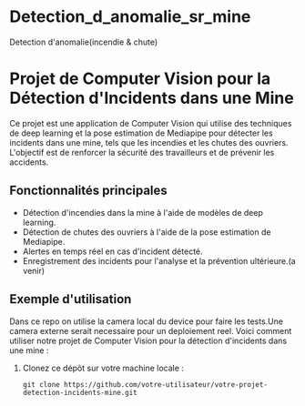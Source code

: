 # Detection_d_anomalie_sr_mine
Detection d'anomalie(incendie &amp; chute)
# Projet de Computer Vision pour la Détection d'Incidents dans une Mine

Ce projet est une application de Computer Vision qui utilise des techniques de deep learning et la pose estimation de Mediapipe pour détecter les incidents dans une mine, tels que les incendies et les chutes des ouvriers. L'objectif est de renforcer la sécurité des travailleurs et de prévenir les accidents.

## Fonctionnalités principales

- Détection d'incendies dans la mine à l'aide de modèles de deep learning.
- Détection de chutes des ouvriers à l'aide de la pose estimation de Mediapipe.
- Alertes en temps réel en cas d'incident détecté.
- Enregistrement des incidents pour l'analyse et la prévention ultérieure.(a venir)

## Exemple d'utilisation
Dans ce repo on utilise la camera local du device pour faire les tests.Une camera externe serait necessaire pour un deploiement reel.
Voici comment utiliser notre projet de Computer Vision pour la détection d'incidents dans une mine :

1. Clonez ce dépôt sur votre machine locale :
   ```shell
   git clone https://github.com/votre-utilisateur/votre-projet-detection-incidents-mine.git
